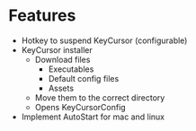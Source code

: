 # Features

- Hotkey to suspend KeyCursor (configurable)
- KeyCursor installer
    - Download files
      - Executables
      - Default config files
      - Assets
    - Move them to the correct directory
    - Opens KeyCursorConfig
- Implement AutoStart for mac and linux
